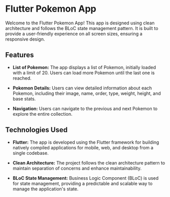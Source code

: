 # Flutter Pokemon App

Welcome to the Flutter Pokemon App! This app is designed using clean architecture and follows the BLoC state management pattern. It is built to provide a user-friendly experience on all screen sizes, ensuring a responsive design.

## Features

- **List of Pokemon:** The app displays a list of Pokemon, initially loaded with a limit of 20. Users can load more Pokemon until the last one is reached.

- **Pokemon Details:** Users can view detailed information about each Pokemon, including their image, name, order, type, weight, height, and base stats.

- **Navigation:** Users can navigate to the previous and next Pokemon to explore the entire collection.

## Technologies Used

- **Flutter:** The app is developed using the Flutter framework for building natively compiled applications for mobile, web, and desktop from a single codebase.

- **Clean Architecture:** The project follows the clean architecture pattern to maintain separation of concerns and enhance maintainability.

- **BLoC State Management:** Business Logic Component (BLoC) is used for state management, providing a predictable and scalable way to manage the application's state.
